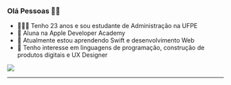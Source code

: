 ### Olá Pessoas 👋🏾

- 👩🏾‍🎓 Tenho 23 anos e sou estudante de Administração na UFPE
- 🍎 Aluna na Apple Developer Academy
- 🌱 Atualmente estou aprendendo Swift e desenvolvimento Web
- 🤔 Tenho interesse em linguagens de programação, construção de produtos digitais e UX Designer




<div>
<a href="https://www.linkedin.com/in/daniellysantoslds-/" target="_blank"><img src="https://img.shields.io/badge/-LinkedIn-%230077B5?style=for-the-badge&logo=linkedin&logoColor=white" target="_blank"></a> 


---------------------------------------------------------------------------------------------------------------------------------------------------------------------------------
<!--  
<div align="center">
  <a href="https://github.com/daniellysantoslds">
  <img height="180em" src="https://github-readme-stats.vercel.app/api?username=daniellysantoslds&show_icons=false&theme=dark&include_all_commits=true&count_private=true"/>
</div>
-->

<!-- ![github stats](https://github-readme-stats.vercel.app/api?username=daniellysantoslds&show_icons=true) -->
